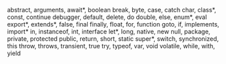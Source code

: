 abstract,
arguments,
await*,
boolean
break,
byte,
case,
catch
char,
class*,
const,
continue
debugger,
default,
delete,
do
double,
else,
enum*,
eval
export*,
extends*,
false,
final
finally,
float,
for,
function
goto,
if,
implements,
import*
in,
instanceof,
int,
interface
let*,
long,
native,
new
null,
package,
private,
protected
public,
return,
short,
static
super*,
switch,
synchronized,
this
throw,
throws,
transient,
true
try,
typeof,
var,
void
volatile,
while,
with,
yield
